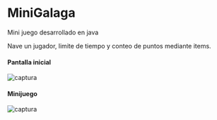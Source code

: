 # MiniGalaga

Mini juego desarrollado en java

Nave un jugador, limite de tiempo y conteo de puntos mediante items.

#### Pantalla inicial
![captura](/capturas/cap1.png)

#### Minijuego
![captura](/capturas/cap2.png)
